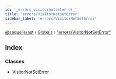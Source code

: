 ```yaml
---
id: '_errors_visitornotseterror_'
title: 'errors/VisitorNotSetError'
sidebar_label: 'errors/VisitorNotSetError'
---
```


[@sequeljs/ast](../index.md) › [Globals](../globals.md) ›
["errors/VisitorNotSetError"](_errors_visitornotseterror_.md)

## Index

### Classes

- [VisitorNotSetError](../classes/_errors_visitornotseterror_.visitornotseterror.md)
